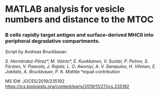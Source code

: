 # MATLAB analysis for vesicle numbers and distance to the MTOC #

### B cells rapidly target antigen and surface-derived MHCII into peripheral degradative compartments.
Script by Andreas Bruckbauer.

_S. Hernández-Pérez*, M. Vainio*, E. Kuokkanen, V. Sustar, P. Petrov, S. Fórsten, V. Paavola, J. Rajala, L. O. Awoniyi, A. V. Sarapulov, H. Vihinen, E. Jokitalo, A. Bruckbauer, P. K. Mattila_
*equal contribution

MS ID#: JOCES/2019/235192
https://jcs.biologists.org/content/early/2019/11/27/jcs.235192

